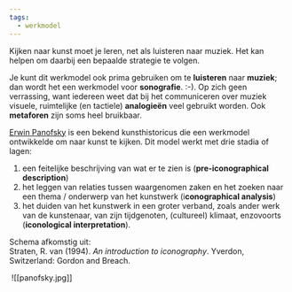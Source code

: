 ```yaml
---
tags:
  - werkmodel
---
```

Kijken naar kunst moet je leren, net als luisteren naar muziek. Het kan helpen om daarbij een bepaalde strategie te volgen. 

Je kunt dit werkmodel ook prima gebruiken om te **luisteren** naar **muziek**; dan wordt het een werkmodel voor **sonografie**. :-). Op zich geen verrassing, want  iedereen weet dat bij het communiceren over muziek visuele, ruimtelijke (en tactiele) **analogieën** veel gebruikt worden. Ook **metaforen** zijn soms heel  bruikbaar.

[Erwin Panofsky](https://nl.wikipedia.org/wiki/Erwin_Panofsky) is een bekend kunsthistoricus die een werkmodel ontwikkelde om naar kunst te kijken. Dit model werkt met drie stadia of lagen:

1. een feitelijke beschrijving van wat er te zien is (**pre-iconographical description**)
2. het leggen van relaties tussen waargenomen zaken en het zoeken naar een thema / onderwerp van het kunstwerk (i**conographical analysis**)
3. het duiden van het kunstwerk in een groter verband, zoals ander werk van de kunstenaar, van zijn tijdgenoten, (cultureel) klimaat, enzovoorts (**iconological interpretation**).  
      
    

Schema afkomstig uit:  
Straten, R. van (1994). _An introduction to iconography_. Yverdon, Switzerland: Gordon and Breach.

 ![[panofsky.jpg]]